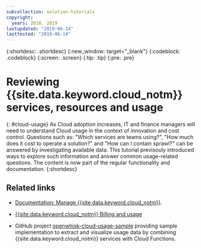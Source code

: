 ```yaml
---
subcollection: solution-tutorials
copyright:
  years: 2018, 2019
lastupdated: "2019-06-14"
lasttested: "2019-06-14"
---
```


{:shortdesc: .shortdesc}
{:new_window: target="_blank"}
{:codeblock: .codeblock}
{:screen: .screen}
{:tip: .tip}
{:pre: .pre}

# Reviewing {{site.data.keyword.cloud_notm}} services, resources and usage
{: #cloud-usage}
As Cloud adoption increases, IT and finance managers will need to understand Cloud usage in the context of innovation and cost control. Questions such as: "Which services are teams using?", "How much does it cost to operate a solution?" and "How can I contain sprawl?" can be answered by investigating available data. This tutorial previsouly introduced ways to explore such information and answer common usage-related questions. The content is now part of the regular functionality and documentation. 
{:shortdesc}

## Related links
* [Documentation: Manage {{site.data.keyword.cloud_notm}}](https://{DomainName}/docs/home/manage).
+ [{{site.data.keyword.cloud_notm}} Billing and usage](https://{DomainName}/billing/)
* GitHub project [openwhisk-cloud-usage-sample](https://github.com/IBM-Cloud/openwhisk-cloud-usage-sample) providing sample implementation to extract and visualize usage data by combining {{site.data.keyword.cloud_notm}} services with Cloud Functions.

